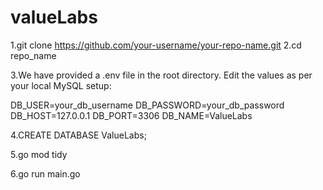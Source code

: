 # valueLabs

1.git clone https://github.com/your-username/your-repo-name.git
2.cd repo_name

3.We have provided a .env file in the root directory.
Edit the values as per your local MySQL setup:

DB_USER=your_db_username
DB_PASSWORD=your_db_password
DB_HOST=127.0.0.1
DB_PORT=3306
DB_NAME=ValueLabs

4.CREATE DATABASE ValueLabs;

5.go mod tidy

6.go run main.go


